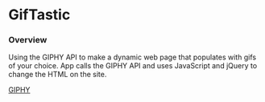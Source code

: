 # GifTastic

### Overview

Using the GIPHY API to make a dynamic web page that populates with gifs of your choice. App calls the GIPHY API and uses JavaScript and jQuery to change the HTML on the site.

[GIPHY](Images/1-giphy.jpg)